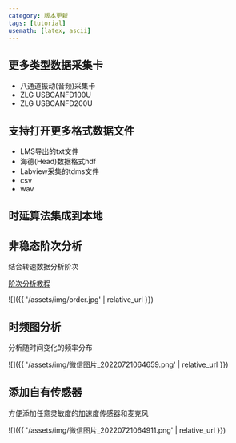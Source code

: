```yaml
---
category: 版本更新
tags: [tutorial]
usemath: [latex, ascii]
---
```


## 更多类型数据采集卡
 - 八通道振动(音频)采集卡
 - ZLG USBCANFD100U
 - ZLG USBCANFD200U

## 支持打开更多格式数据文件
 - LMS导出的txt文件
 - 海德(Head)数据格式hdf
 - Labview采集的tdms文件
 - csv
 - wav

## 时延算法集成到本地

## 非稳态阶次分析

结合转速数据分析阶次

[阶次分析教程](https://sr-doctor.github.io/%E6%95%99%E7%A8%8B/%E9%98%B6%E6%AC%A1%E5%88%86%E6%9E%90%E6%95%99%E7%A8%8B)

![]({{ '/assets/img/order.jpg' | relative_url }})

## 时频图分析

分析随时间变化的频率分布

![]({{ '/assets/img/微信图片_20220721064659.png' | relative_url }})

## 添加自有传感器

方便添加任意灵敏度的加速度传感器和麦克风

![]({{ '/assets/img/微信图片_20220721064911.png' | relative_url }})
